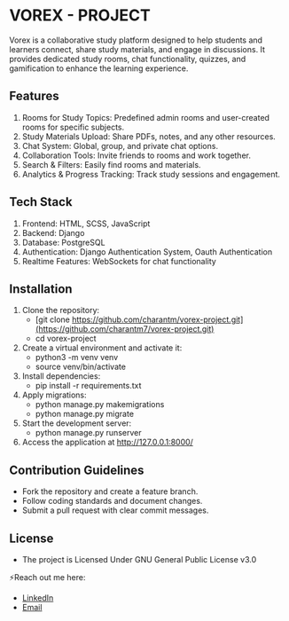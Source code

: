
# VOREX - PROJECT

Vorex is a collaborative study platform designed to help students and learners connect, share study materials, and engage in discussions. It provides dedicated study rooms, chat functionality, quizzes, and gamification to enhance the learning experience.

## Features

1) Rooms for Study Topics: Predefined admin rooms and user-created rooms for specific subjects.
2) Study Materials Upload: Share PDFs, notes, and any other resources.
3) Chat System: Global, group, and private chat options.
4) Collaboration Tools: Invite friends to rooms and work together.
5) Search & Filters: Easily find rooms and materials.
6) Analytics & Progress Tracking: Track study sessions and engagement.

## Tech Stack

1) Frontend: HTML, SCSS, JavaScript
2) Backend: Django
3) Database: PostgreSQL
4) Authentication: Django Authentication System, Oauth Authentication
5) Realtime Features: WebSockets for chat functionality

## Installation

1) Clone the repository:
   - [git clone https://github.com/charantm/vorex-project.git](https://github.com/charantm7/vorex-project.git)
   - cd vorex-project
2) Create a virtual environment and activate it:
   - python3 -m venv venv
   - source venv/bin/activate
3) Install dependencies:
   - pip install -r requirements.txt
4) Apply migrations:
   - python manage.py makemigrations
   - python manage.py migrate
5) Start the development server:
   - python manage.py runserver
6) Access the application at http://127.0.0.1:8000/

## Contribution Guidelines

- Fork the repository and create a feature branch.
- Follow coding standards and document changes.
- Submit a pull request with clear commit messages.

## License
- The project is Licensed Under GNU General Public License v3.0

⚡Reach out me here: 
 - [LinkedIn](https://www.linkedin.com/in/charantm)
 - [Email](charantm8787@gmail.com)
